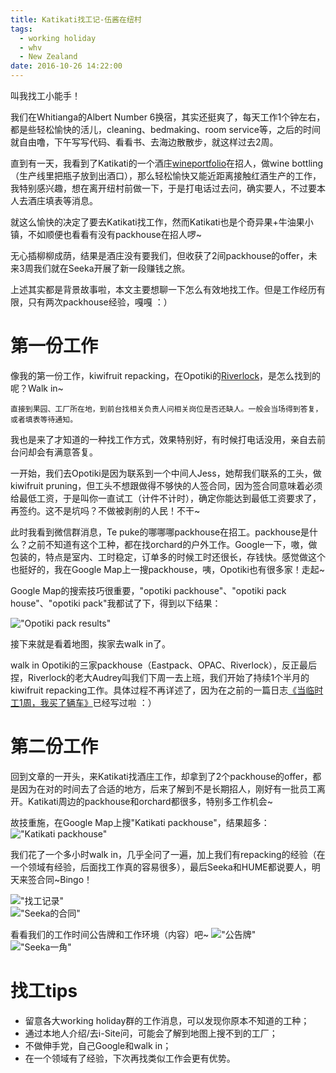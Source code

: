 ```yaml
---
title: Katikati找工记-伍酱在纽村
tags:
  - working holiday
  - whv
  - New Zealand
date: 2016-10-26 14:22:00
---
```


叫我找工小能手！

<!-- more -->

我们在Whitianga的Albert Number 6换宿，其实还挺爽了，每天工作1个钟左右，都是些轻松愉快的活儿，cleaning、bedmaking、room service等，之后的时间就自由噜，下午写写代码、看看书、去海边散散步，就这样过去2周。

直到有一天，我看到了Katikati的一个酒庄[wineportfolio](http://www.wineportfolio.co.nz/wineportfolio/)在招人，做wine bottling（生产线里把瓶子放到出酒口），那么轻松愉快又能近距离接触红酒生产的工作，我特别感兴趣，想在离开纽村前做一下，于是打电话过去问，确实要人，不过要本人去酒庄填表等消息。

就这么愉快的决定了要去Katikati找工作，然而Katikati也是个奇异果+牛油果小镇，不如顺便也看看有没有packhouse在招人啰~

无心插柳柳成荫，结果是酒庄没有要我们，但收获了2间packhouse的offer，未来3周我们就在Seeka开展了新一段赚钱之旅。

上述其实都是背景故事啦，本文主要想聊一下怎么有效地找工作。但是工作经历有限，只有两次packhouse经验，嘎嘎 ：）

# 第一份工作

像我的第一份工作，kiwifruit repacking，在Opotiki的[Riverlock](http://www.riverlock.co.nz)，是怎么找到的呢？Walk in~

```
直接到果园、工厂所在地，到前台找相关负责人问相关岗位是否还缺人。一般会当场得到答复，或者填表等待通知。
```

我也是来了才知道的一种找工作方式，效果特别好，有时候打电话没用，亲自去前台问却会有满意答复。

一开始，我们去Opotiki是因为联系到一个中间人Jess，她帮我们联系的工头，做kiwifruit pruning，但工头不想跟做得不够快的人签合同，因为签合同意味着必须给最低工资，于是叫你一直试工（计件不计时），确定你能达到最低工资要求了，再签约。这不是坑吗？不做被剥削的人民！不干~

此时我看到微信群消息，Te puke的哪哪哪packhouse在招工。packhouse是什么？之前不知道有这个工种，都在找orchard的户外工作。Google一下，嗷，做包装的，特点是室内、工时稳定，订单多的时候工时还很长，存钱快。感觉做这个也挺好的，我在Google Map上一搜packhouse，咦，Opotiki也有很多家！走起~

Google Map的搜索技巧很重要，"opotiki packhouse"、"opotiki pack house"、"opotiki pack"我都试了下，得到以下结果：

!["Opotiki pack results"](http://cdn.sinacloud.net/workingholiday/whv-job-hunting/opotikiPackhouse.png)

接下来就是看着地图，挨家去walk in了。

walk in Opotiki的三家packhouse（Eastpack、OPAC、Riverlock），反正最后捏，Riverlock的老大Audrey叫我们下周一去上班，我们开始了持续1个半月的kiwifruit repacking工作。具体过程不再详述了，因为在之前的一篇日志[《当临时工1周，我买了辆车》](/nz/blog/archives/about-work/#关于“工作”这件小事)已经写过啦 ：）

# 第二份工作

回到文章的一开头，来Katikati找酒庄工作，却拿到了2个packhouse的offer，都是因为在对的时间去了合适的地方，后来了解到不是长期招人，刚好有一批员工离开。Katikati周边的packhouse和orchard都很多，特别多工作机会~

故技重施，在Google Map上搜"Katikati packhouse"，结果超多：  
!["Katikati packhouse"](http://cdn.sinacloud.net/workingholiday/whv-job-hunting/katikatiPackhouse.png)

我们花了一个多小时walk in，几乎全问了一遍，加上我们有repacking的经验（在一个领域有经验，后面找工作真的容易很多），最后Seeka和HUME都说要人，明天来签合同~Bingo！

!["找工记录"](http://cdn.sinacloud.net/workingholiday/whv-job-hunting/jobList.jpg)  
!["Seeka的合同"](http://cdn.sinacloud.net/workingholiday/whv-job-hunting/seekaContract.jpg)  

看看我们的工作时间公告牌和工作环境（内容）吧~
!["公告牌"](http://cdn.sinacloud.net/workingholiday/whv-job-hunting/seekaWorktime.JPG)  
!["Seeka一角"](http://cdn.sinacloud.net/workingholiday/whv-job-hunting/seekaScene.JPG)  

# 找工tips

* 留意各大working holiday群的工作消息，可以发现你原本不知道的工种；
* 通过本地人介绍/去i-Site问，可能会了解到地图上搜不到的工厂；
* 不做伸手党，自己Google和walk in；
* 在一个领域有了经验，下次再找类似工作会更有优势。
